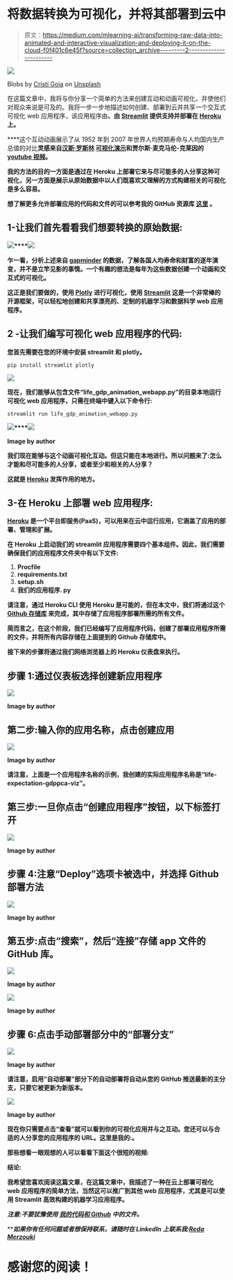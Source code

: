 # 将数据转换为可视化，并将其部署到云中

> 原文：<https://medium.com/mlearning-ai/transforming-raw-data-into-animated-and-interactive-visualization-and-deploying-it-on-the-cloud-f0f401c6e45f?source=collection_archive---------2----------------------->

![](img/4dabfc73f2bbf07dbd39d9c4e310bbc2.png)

Blobs by [Cristi Goia](https://unsplash.com/@cg) on [Unsplash](https://unsplash.com/)

在这篇文章中，我将与你分享一个简单的方法来创建互动和动画可视化，并使他们对观众来说是可及的。我将一步一步地描述如何创建、部署到云并共享一个交互式可视化 web 应用程序，该应用程序由[](https://plotly.com)**、由 [**Streamlit**](https://streamlit.io) 提供支持并部署在 [**Heroku**](https://www.heroku.com) 上。**

****这个互动动画展示了从 1952 年到 2007 年世界人均预期寿命与人均国内生产总值的对比**灵感来自[汉斯·罗斯林](https://en.wikipedia.org/wiki/Hans_Rosling) [可视化演示](https://youtu.be/jbkSRLYSojo)和贾尔斯·麦克马伦-克莱因的 [youtube 视频](https://youtu.be/oYVLxaxn3Dg)。**

**我的方法的目的一方面是通过在 Heroku 上部署它来与尽可能多的人分享这种可视化，另一方面是展示从原始数据中以人们既喜欢又理解的方式构建相关的可视化是多么容易。**

**想了解更多允许部署应用的代码和文件的可以参考我的 GitHub 资源库 [**这里**](https://github.com/rmerzouki/Data-Visualization) **。****

## **1-让我们首先看看我们想要转换的原始数据:**

**![](img/75ab57df6e15c802fba843a293523f2a.png)****![](img/0f8fc2b822bb726885f6598b82ec3ee8.png)**

**乍一看，分析上述来自 [**gapminder**](https://www.gapminder.org/data/) 的数据，了解各国人均寿命和财富的逐年演变，并不是立竿见影的事情。一个有趣的想法是每年为这些数据创建一个动画和交互式的可视化。**

**这正是我们要做的，使用 [**Plotly**](https://plotly.com) 进行可视化，使用 [**Streamlit**](https://streamlit.io) 这是一个非常棒的开源框架，可以轻松地创建和共享漂亮的、定制的机器学习和数据科学 web 应用程序。**

## **2 -让我们编写可视化 web 应用程序的代码:**

**您首先需要在您的环境中安装 streamlit 和 plotly。**

```
pip install streamlit plotly
```

**![](img/297898ae0b40ce6ed86b576b99be6d5b.png)**

**现在，我们能够从包含文件“life_gdp_animation_webapp.py”的目录本地运行可视化 web 应用程序，只需在终端中键入以下命令行:**

```
streamlit run life_gdp_animation_webapp.py
```

**![](img/07a5b533629e3cc23e4c227d91455b16.png)****![](img/1768375ba08697d60f6d84f732d69139.png)**

**Image by author**

**我们现在能够与这个动画可视化互动。但这只能在本地进行。所以问题来了:怎么才能和尽可能多的人分享，或者至少和相关的人分享？**

**这就是 [**Heroku**](https://www.heroku.com/home) 发挥作用的地方。**

## **3-在 Heroku 上部署 web 应用程序:**

**[**Heroku**](https://www.heroku.com) 是一个平台即服务(PaaS)，可以用来在云中运行应用，它涵盖了应用的部署、管理和扩展。**

**在 Heroku 上启动我们的 streamlit 应用程序需要四个基本组件。因此，我们需要确保我们的应用程序文件夹中有以下文件:**

1.  **Procfile**
2.  **requirements.txt**
3.  **setup.sh**
4.  **我们的应用程序. py**

**请注意，通过 Heroku CLI 使用 Heroku 是可能的，但在本文中，我们将通过这个 [**Github 存储库**](https://github.com/rmerzouki/Data-Visualization) 来完成，其中存储了应用程序部署所需的所有文件。**

**简而言之，在这个阶段，我们已经编写了应用程序代码，创建了部署应用程序所需的文件，并将所有内容存储在上面提到的 Github 存储库中。**

**接下来的步骤将通过我们网络浏览器上的 **Heroku 仪表盘**来执行。**

## **步骤 1:通过仪表板选择创建新应用程序**

**![](img/3728a5995d572ca155e45f49be9eec24.png)**

**Image by author**

## **第二步:输入你的应用名称，点击创建应用**

**![](img/e80019300a3e3ec6a43bc9d8fde0db54.png)**

**Image by author**

**请注意，上面是一个应用程序名称的示例，我创建的实际应用程序名称是“life-expectation-gdppca-viz”。**

## **第三步:一旦你点击“创建应用程序”按钮，以下标签打开**

**![](img/a692f187177132ca194378ef8527f023.png)**

**Image by author**

## **步骤 4:注意“Deploy”选项卡被选中，并选择 Github 部署方法**

**![](img/388537b1b2482284470da9af801a4f56.png)**

**Image by author**

## **第五步:点击“搜索”，然后“连接”存储 app 文件的 GitHub 库。**

**![](img/34defb87f77fbda5c309301fcfab33ac.png)**

**Image by author**

**![](img/0fd0f46c51a077e29f5ca626780c281b.png)**

**Image by author**

## **步骤 6:点击手动部署部分中的“部署分支”**

**![](img/0d2c8d1c50919e4cf09ce177b89a18a0.png)**

**Image by author**

**请注意，启用“自动部署”部分下的自动部署将自动从您的 GitHub 推送最新的主分支，只要它被更新为新版本。**

**![](img/da5b4c4c2904720899cf332d00073975.png)**

**Image by author**

**现在你只需要点击“查看”就可以看到你的可视化应用并与之互动。您还可以与合适的人分享您的应用程序的 URL。这里是我的:[](https://life-expectation-gdppca-viz.herokuapp.com/)****。******

****那些想看一眼观想的人可以看看下面这个很短的视频:****

******结论:******

****我希望您喜欢阅读这篇文章，在这篇文章中，我描述了一种在云上部署可视化 web 应用程序的简单方法，当然这可以推广到其他 web 应用程序，尤其是可以使用 Streamlit 高效构建的机器学习应用程序。****

*******注意:不要犹豫使用*** [***我的代码和 Github***](https://github.com/rmerzouki/Data-Visualization) ***中的文件。*******

*****如果你有任何问题或者想保持联系，请随时在 LinkedIn 上联系我:*[*Reda Merzouki*](https://www.linkedin.com/in/reda-merzouki-02843b/)****

# ****感谢您的阅读！****